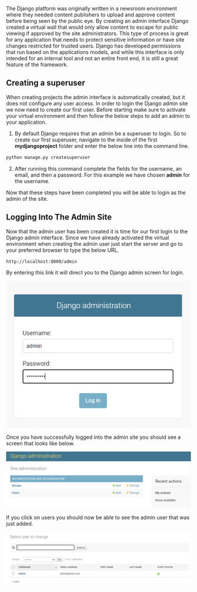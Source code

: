 The Django platform was originally written in a newsroom environment where they needed content publishers to upload and approve content before being seen by the public eye. By creating an admin interface Django created a virtual wall that would only allow content to escape for public viewing if approved by the site administrators. This type of process is great for any application that needs to protect sensitive information or have site changes restricted for trusted users. Django has developed permissions that run based on the applications models, and while this interface is only intended for an internal tool and not an entire front end, it is still a great feature of the framework.

## Creating a superuser

When creating projects the admin interface is automatically created, but it does not configure any user access. In order to login the Django admin site we now need to create our first user. Before starting make sure to activate your virtual environment and then follow the below steps to add an admin to your application.

1. By default Django requires that an admin be a superuser to login. So to create our first superuser, navigate to the inside of the first **mydjangoproject** folder and enter the below line into the command line. 

```bash
python manage.py createsuperuser
```

2. After running this command complete the fields for the username, an email, and then a password. For this example we have chosen **admin** for the username. 

Now that these steps have been completed you will be able to login as the admin of the site.

## Logging Into The Admin Site

Now that the admin user has been created it is time for our first login to the Django admin interface. Since we have already activated the virtual environment when creating the admin user just start the server and go to your preferred browser to type the below URL.

    http://localhost:8000/admin

By entering this link it will direct you to the Django admin screen for login. 

![Django Admin Login](../Module3/Module3_Images/Module3_DjangoAdminLogin.PNG)

Once you have successfully logged into the admin site you should see a screen that looks like below.

![Django Admin Interface](../Module3/Module3_Images/Module3_DjangoAdmin.PNG)

If you click on users you should now be able to see the admin user that was just added.

![Django Admin Users](../Module3/Module3_Images/Module3_DjangoAdminSeeUsers.PNG)